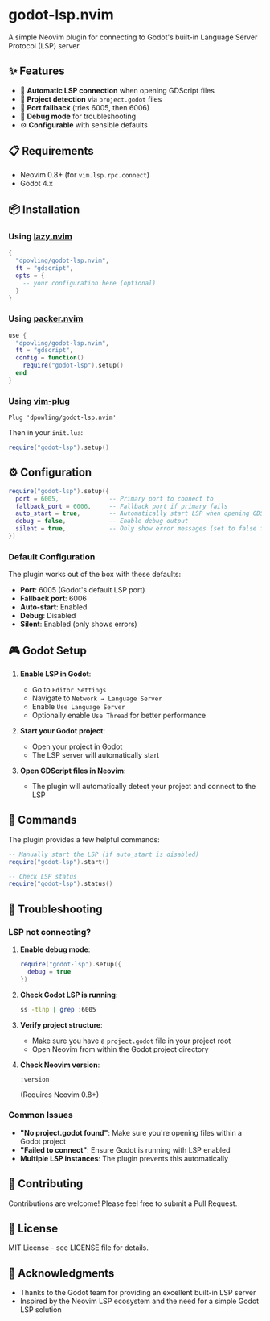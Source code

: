 # godot-lsp.nvim

A simple Neovim plugin for connecting to Godot's built-in Language Server Protocol (LSP) server.

## ✨ Features

- 🚀 **Automatic LSP connection** when opening GDScript files
- 🎯 **Project detection** via `project.godot` files
- 🔄 **Port fallback** (tries 6005, then 6006)
- 🐛 **Debug mode** for troubleshooting
- ⚙️ **Configurable** with sensible defaults

## 📋 Requirements

- Neovim 0.8+ (for `vim.lsp.rpc.connect`)
- Godot 4.x

## 📦 Installation

### Using [lazy.nvim](https://github.com/folke/lazy.nvim)

```lua
{
  "dpowling/godot-lsp.nvim",
  ft = "gdscript",
  opts = {
    -- your configuration here (optional)
  }
}
```

### Using [packer.nvim](https://github.com/wbthomason/packer.nvim)

```lua
use {
  "dpowling/godot-lsp.nvim",
  ft = "gdscript",
  config = function()
    require("godot-lsp").setup()
  end
}
```

### Using [vim-plug](https://github.com/junegunn/vim-plug)

```vim
Plug 'dpowling/godot-lsp.nvim'
```

Then in your `init.lua`:

```lua
require("godot-lsp").setup()
```

## ⚙️ Configuration

```lua
require("godot-lsp").setup({
  port = 6005,              -- Primary port to connect to
  fallback_port = 6006,     -- Fallback port if primary fails
  auto_start = true,        -- Automatically start LSP when opening GDScript files
  debug = false,            -- Enable debug output
  silent = true,            -- Only show error messages (set to false for startup info)
})
```

### Default Configuration

The plugin works out of the box with these defaults:

- **Port**: 6005 (Godot's default LSP port)
- **Fallback port**: 6006
- **Auto-start**: Enabled
- **Debug**: Disabled
- **Silent**: Enabled (only shows errors)

## 🎮 Godot Setup

1. **Enable LSP in Godot**:
   - Go to `Editor Settings`
   - Navigate to `Network → Language Server`
   - Enable `Use Language Server`
   - Optionally enable `Use Thread` for better performance

2. **Start your Godot project**:
   - Open your project in Godot
   - The LSP server will automatically start

3. **Open GDScript files in Neovim**:
   - The plugin will automatically detect your project and connect to the LSP

## 🔧 Commands

The plugin provides a few helpful commands:

```lua
-- Manually start the LSP (if auto_start is disabled)
require("godot-lsp").start()

-- Check LSP status
require("godot-lsp").status()
```

## 🐛 Troubleshooting

### LSP not connecting?

1. **Enable debug mode**:

   ```lua
   require("godot-lsp").setup({
     debug = true
   })
   ```

2. **Check Godot LSP is running**:

   ```bash
   ss -tlnp | grep :6005
   ```

3. **Verify project structure**:
   - Make sure you have a `project.godot` file in your project root
   - Open Neovim from within the Godot project directory

4. **Check Neovim version**:

   ```vim
   :version
   ```

   (Requires Neovim 0.8+)

### Common Issues

- **"No project.godot found"**: Make sure you're opening files within a Godot project
- **"Failed to connect"**: Ensure Godot is running with LSP enabled
- **Multiple LSP instances**: The plugin prevents this automatically

## 🤝 Contributing

Contributions are welcome! Please feel free to submit a Pull Request.

## 📄 License

MIT License - see LICENSE file for details.

## 🙏 Acknowledgments

- Thanks to the Godot team for providing an excellent built-in LSP server
- Inspired by the Neovim LSP ecosystem and the need for a simple Godot LSP solution
